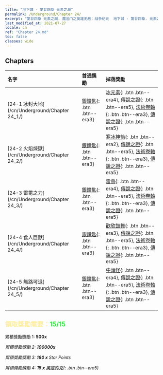 ```yaml
---
title: "地下城 - 第廿四章 元素之潮"
permalink: /Underground/Chapter 24/
excerpt: "第廿四章 元素之潮. 魔法门之英雄无敌：战争纪元  地下城 - 第廿四章. 元素之潮"
last_modified_at: 2021-07-27
locale: cn
ref: "Chapter 24.md"
toc: false
classes: wide
---
```


## Chapters

  | 名字 |  首通獎勵 | 掉落獎勵 |
  |:------------|:------------|:------------| 
  | [24-1 冰封大地](/cn/Underground/Chapter 24_1/) | [銀鑰匙](/cn/Items/con_693/){: .btn .btn--era3} | [冰元素](/cn/Items/unt_264/){: .btn .btn--era4}, [傳說之證](/cn/Items/mat_88/){: .btn .btn--era5}, [法術卷軸](/cn/Items/con_694/){: .btn .btn--era3}, [傳說之證](/cn/Items/mat_81/){: .btn .btn--era5} |
  | [24-2 火焰煉獄](/cn/Underground/Chapter 24_2/) | [銀鑰匙](/cn/Items/con_693/){: .btn .btn--era3} | [寒冰神箭](/cn/Items/her_431/){: .btn .btn--era2}, [傳說之證](/cn/Items/mat_88/){: .btn .btn--era5}, [法術卷軸](/cn/Items/con_694/){: .btn .btn--era3}, [傳說之證](/cn/Items/mat_81/){: .btn .btn--era5} |
  | [24-3 雷電之力](/cn/Underground/Chapter 24_3/) | [銀鑰匙](/cn/Items/con_693/){: .btn .btn--era3} | [雷鳥](/cn/Items/unt_221/){: .btn .btn--era4}, [傳說之證](/cn/Items/mat_88/){: .btn .btn--era5}, [法術卷軸](/cn/Items/con_694/){: .btn .btn--era3}, [傳說之證](/cn/Items/mat_81/){: .btn .btn--era5} |
  | [24-4 食人巨獸](/cn/Underground/Chapter 24_4/) | [銀鑰匙](/cn/Items/con_693/){: .btn .btn--era3} | [歡欣鼓舞](/cn/Items/her_424/){: .btn .btn--era3}, [傳說之證](/cn/Items/mat_88/){: .btn .btn--era5}, [法術卷軸](/cn/Items/con_694/){: .btn .btn--era3}, [傳說之證](/cn/Items/mat_81/){: .btn .btn--era5} |
  | [24-5 無路可退](/cn/Underground/Chapter 24_5/) | [銀鑰匙](/cn/Items/con_693/){: .btn .btn--era3} | [牛頭怪](/cn/Items/unt_248/){: .btn .btn--era4}, [傳說之證](/cn/Items/mat_88/){: .btn .btn--era5}, [法術卷軸](/cn/Items/con_694/){: .btn .btn--era3}, [傳說之證](/cn/Items/mat_81/){: .btn .btn--era5} |


## <span style="color: #ffeea0">   領取獎勵需要：</span><span style="color: #27f73a">15/15</span>

 累積獎勵獎勵 1:  **500x** <i class="fas fa-gem"/>

 累積獎勵獎勵 2:  **100000x** <i class="fas fa-coins"/>

 累積獎勵獎勵 3: **160 x** Star Points

 累積獎勵獎勵 4: **15 x** [英雄約克](/cn/Items/her_377/){: .btn .btn--era5}

